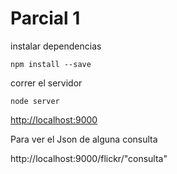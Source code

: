 # Parcial 1

instalar dependencias

```
npm install --save
```
correr el servidor

```
node server
```
[http://localhost:9000](http://localhost:9000)

Para ver el Json de alguna consulta

http://localhost:9000/flickr/"consulta"
